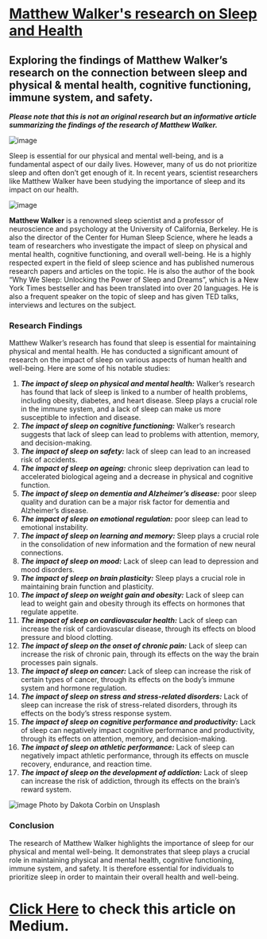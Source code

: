 # <a href="https://medium.com/@talhatallat0/sleep-and-health-insights-from-matthew-walkers-research-8af538f7611">Matthew Walker's research on Sleep and Health</a>
## Exploring the findings of Matthew Walker’s research on the connection between sleep and physical & mental health, cognitive functioning, immune system, and safety.

***Please note that this is not an original research but an informative article summarizing the findings of the research of Matthew Walker.***

![image](https://user-images.githubusercontent.com/73076876/214998323-fb99c701-7923-42ef-8a61-e194bebb1c91.png)

Sleep is essential for our physical and mental well-being, and is a fundamental aspect of our daily lives.
However, many of us do not prioritize sleep and often don’t get enough of it. In recent years, scientist researchers like Matthew Walker have been studying the importance of sleep and its impact on our health.

![image](https://user-images.githubusercontent.com/73076876/214998487-8e2b7158-4f73-4f9e-a768-d9254448c6fc.png)




**Matthew Walker** is a renowned sleep scientist and a professor of neuroscience and psychology at the University of California, Berkeley. He is also the director of the Center for Human Sleep Science, where he leads a team of researchers who investigate the impact of sleep on physical and mental health, cognitive functioning, and overall well-being.
He is a highly respected expert in the field of sleep science and has published numerous research papers and articles on the topic.
He is also the author of the book “Why We Sleep: Unlocking the Power of Sleep and Dreams”, which is a New York Times bestseller and has been translated into over 20 languages.
He is also a frequent speaker on the topic of sleep and has given TED talks, interviews and lectures on the subject.

### Research Findings
Matthew Walker’s research has found that sleep is essential for maintaining physical and mental health. He has conducted a significant amount of research on the impact of sleep on various aspects of human health and well-being. Here are some of his notable studies:

1. ***The impact of sleep on physical and mental health:*** Walker’s research has found that lack of sleep is linked to a number of health problems, including obesity, diabetes, and heart disease. Sleep plays a crucial role in the immune system, and a lack of sleep can make us more susceptible to infection and disease.
2. ***The impact of sleep on cognitive functioning:*** Walker’s research suggests that lack of sleep can lead to problems with attention, memory, and decision-making.
3. ***The impact of sleep on safety:*** lack of sleep can lead to an increased risk of accidents.
4. ***The impact of sleep on ageing:*** chronic sleep deprivation can lead to accelerated biological ageing and a decrease in physical and cognitive function.
5. ***The impact of sleep on dementia and Alzheimer’s disease:*** poor sleep quality and duration can be a major risk factor for dementia and Alzheimer’s disease.
6. ***The impact of sleep on emotional regulation:*** poor sleep can lead to emotional instability.
7. ***The impact of sleep on learning and memory:*** Sleep plays a crucial role in the consolidation of new information and the formation of new neural connections.
8. ***The impact of sleep on mood:*** Lack of sleep can lead to depression and mood disorders.
9. ***The impact of sleep on brain plasticity:*** Sleep plays a crucial role in maintaining brain function and plasticity.
10. ***The impact of sleep on weight gain and obesity:*** Lack of sleep can lead to weight gain and obesity through its effects on hormones that regulate appetite.
11. ***The impact of sleep on cardiovascular health:*** Lack of sleep can increase the risk of cardiovascular disease, through its effects on blood pressure and blood clotting.
12. ***The impact of sleep on the onset of chronic pain:*** Lack of sleep can increase the risk of chronic pain, through its effects on the way the brain processes pain signals.
13. ***The impact of sleep on cancer:*** Lack of sleep can increase the risk of certain types of cancer, through its effects on the body’s immune system and hormone regulation.
14. ***The impact of sleep on stress and stress-related disorders:*** Lack of sleep can increase the risk of stress-related disorders, through its effects on the body’s stress response system.
15. ***The impact of sleep on cognitive performance and productivity:*** Lack of sleep can negatively impact cognitive performance and productivity, through its effects on attention, memory, and decision-making.
16. ***The impact of sleep on athletic performance:*** Lack of sleep can negatively impact athletic performance, through its effects on muscle recovery, endurance, and reaction time.
17. ***The impact of sleep on the development of addiction:*** Lack of sleep can increase the risk of addiction, through its effects on the brain’s reward system.

![image](https://user-images.githubusercontent.com/73076876/214998947-ca8bac52-5511-4a59-8230-c8de77aee9e4.png)
Photo by Dakota Corbin on Unsplash


### Conclusion
The research of Matthew Walker highlights the importance of sleep for our physical and mental well-being. It demonstrates that sleep plays a crucial role in maintaining physical and mental health, cognitive functioning, immune system, and safety. It is therefore essential for individuals to prioritize sleep in order to maintain their overall health and well-being.

# <a href="https://medium.com/@talhatallat0/sleep-and-health-insights-from-matthew-walkers-research-8af538f7611">Click Here</a> to check this article on Medium.
